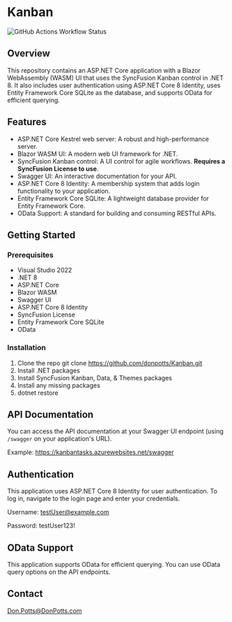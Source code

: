 # Kanban

![GitHub Actions Workflow Status](https://img.shields.io/github/actions/workflow/status/donpotts/Kanban/KanbanTasks.yml?logo=github)

## Overview

This repository contains an ASP.NET Core application with a Blazor WebAssembly (WASM) UI that uses the SyncFusion Kanban control in .NET 8. It also includes user authentication using ASP.NET Core 8 Identity, uses Entity Framework Core SQLite as the database, and supports OData for efficient querying.

## Features

- ASP.NET Core Kestrel web server: A robust and high-performance server.
- Blazor WASM UI: A modern web UI framework for .NET.
- SyncFusion Kanban control: A UI control for agile workflows. **Requires a SyncFusion License to use**.
- Swagger UI: An interactive documentation for your API.
- ASP.NET Core 8 Identity: A membership system that adds login functionality to your application.
- Entity Framework Core SQLite: A lightweight database provider for Entity Framework Core.
- OData Support: A standard for building and consuming RESTful APIs.

## Getting Started

### Prerequisites

- Visual Studio 2022
- .NET 8
- ASP.NET Core
- Blazor WASM
- Swagger UI
- ASP.NET Core 8 Identity
- SyncFusion License
- Entity Framework Core SQLite
- OData

### Installation

1. Clone the repo
  git clone https://github.com/donpotts/Kanban.git
2. Install .NET packages
3. Install SyncFusion Kanban, Data, & Themes packages
4. Install any missing packages
5. dotnet restore
   
## API Documentation

You can access the API documentation at your Swagger UI endpoint (using `/swagger` on your application's URL).

Example:  https://kanbantasks.azurewebsites.net/swagger

## Authentication

This application uses ASP.NET Core 8 Identity for user authentication. To log in, navigate to the login page and enter your credentials.

Username:  testUser@example.com

Password:  testUser123!

## OData Support

This application supports OData for efficient querying. You can use OData query options on the API endpoints.

## Contact

Don.Potts@DonPotts.com
